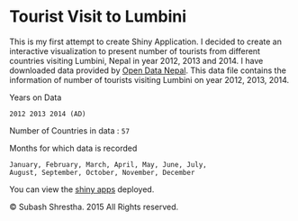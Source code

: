 # Tourist Visit to Lumbini

This is my first attempt to create Shiny Application. I decided to create an interactive visualization to present number of tourists from different countries visiting Lumbini, Nepal in year 2012, 2013 and 2014. I have downloaded data provided by [Open Data Nepal](http://data.opennepal.net/content/number-foreigner-lumbini-2012-2013). This data file contains the information of number of tourists visiting Lumbini on year 2012, 2013, 2014.

Years on Data 
```
2012 2013 2014 (AD)
```  
Number of Countries in data : `57`

Months for which data is recorded
```
January, February, March, April, May, June, July, 
August, September, October, November, December
```

You can view the [shiny apps](https://subashshrestha.shinyapps.io/Shiny_app_and_Reproducible_Pitch/) deployed. 

© Subash Shrestha. 2015 All Rights reserved.
